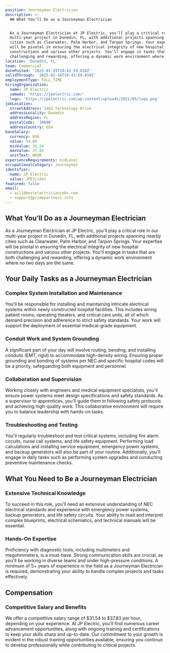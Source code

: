 ```yaml
---
position: Journeyman Electrician
description: >-
  ## What You'll Do as a Journeyman Electrician


  As a Journeyman Electrician at JP Electric, you'll play a critical role in our
  multi-year project in Dunedin, FL, with additional projects spanning nearby
  cities such as Clearwater, Palm Harbor, and Tarpon Springs. Your expertise
  will be pivotal in ensuring the electrical integrity of new hospital
  constructions and various other projects. You'll engage in tasks that are both
  challenging and rewarding, offering a dynamic work environment where no two...
location: 'Dunedin, FL'
team: Commercial
datePosted: '2025-01-19T18:43:59.810Z'
validThrough: '2025-02-18T18:43:59.810Z'
employmentType: FULL_TIME
hiringOrganization:
  name: JP Electric
  sameAs: 'https://jpelectric.com/'
  logo: 'https://jpelectric.com/wp-content/uploads/2021/05/logo.png'
jobLocation:
  streetAddress: 3402 Technology Drive
  addressLocality: Dunedin
  addressRegion: FL
  postalCode: '34698'
  addressCountry: USA
baseSalary:
  currency: USD
  value: 34.69
  minValue: 31.54
  maxValue: 37.83
  unitText: HOUR
experienceRequirements: midLevel
occupationalCategory: Journeyman
identifier:
  name: JP Electric
  value: JPE3ji8et
featured: false
email:
  - will@bestelectricianjobs.com
  - support@primepartners.info
---
```




## What You'll Do as a Journeyman Electrician

As a Journeyman Electrician at JP Electric, you'll play a critical role in our multi-year project in Dunedin, FL, with additional projects spanning nearby cities such as Clearwater, Palm Harbor, and Tarpon Springs. Your expertise will be pivotal in ensuring the electrical integrity of new hospital constructions and various other projects. You'll engage in tasks that are both challenging and rewarding, offering a dynamic work environment where no two days are the same.

## Your Daily Tasks as a Journeyman Electrician

### Complex System Installation and Maintenance

You'll be responsible for installing and maintaining intricate electrical systems within newly constructed hospital facilities. This includes wiring patient rooms, operating theaters, and critical care units, all of which demand precision and adherence to strict safety standards. Your work will support the deployment of essential medical-grade equipment.

### Conduit Work and System Grounding

A significant part of your day will involve routing, bending, and installing conduits (EMT, rigid) to accommodate high-density wiring. Ensuring proper grounding and bonding of systems per NEC and specific hospital codes will be a priority, safeguarding both equipment and personnel.

### Collaboration and Supervision

Working closely with engineers and medical equipment specialists, you'll ensure power systems meet design specifications and safety standards. As a supervisor to apprentices, you'll guide them in following safety protocols and achieving high-quality work. This collaborative environment will require you to balance leadership with hands-on tasks.

### Troubleshooting and Testing

You'll regularly troubleshoot and test critical systems, including fire alarm circuits, nurse call systems, and life safety equipment. Performing load calculations and installing service equipment, emergency power systems, and backup generators will also be part of your routine. Additionally, you'll engage in daily tasks such as performing system upgrades and conducting preventive maintenance checks.

## What You Need to Be a Journeyman Electrician

### Extensive Technical Knowledge

To succeed in this role, you'll need an extensive understanding of NEC electrical standards and experience with emergency power systems, backup generators, and life safety circuits. Your ability to read and interpret complex blueprints, electrical schematics, and technical manuals will be essential.

### Hands-On Expertise

Proficiency with diagnostic tools, including multimeters and megohmmeters, is a must-have. Strong communication skills are crucial, as you'll be working in diverse teams and under high-pressure conditions. A minimum of 5+ years of experience in the field as a Journeyman Electrician is required, demonstrating your ability to handle complex projects and tasks effectively.

## Compensation

### Competitive Salary and Benefits

We offer a competitive salary range of $31.54 to $37.83 per hour, depending on your experience. At JP Electric, you'll find numerous career advancement opportunities, along with ongoing training and certifications to keep your skills sharp and up-to-date. Our commitment to your growth is evident in the robust training opportunities available, ensuring you continue to develop professionally while contributing to critical projects.
